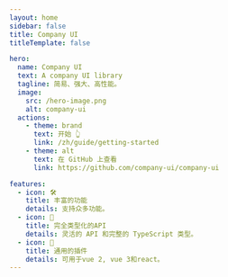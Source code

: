 ```yaml
---
layout: home
sidebar: false
title: Company UI
titleTemplate: false

hero:
  name: Company UI
  text: A company UI library
  tagline: 简易、强大、高性能。
  image:
    src: /hero-image.png
    alt: company-ui
  actions:
    - theme: brand
      text: 开始 👆
      link: /zh/guide/getting-started
    - theme: alt
      text: 在 GitHub 上查看
      link: https://github.com/company-ui/company-ui

features:
  - icon: 🛠️
    title: 丰富的功能
    details: 支持众多功能。
  - icon: 🔑
    title: 完全类型化的API
    details: 灵活的 API 和完整的 TypeScript 类型。
  - icon: 🔩
    title: 通用的插件
    details: 可用于vue 2, vue 3和react。
---
```


<script setup lang="ts">
import { onMounted } from 'vue';
onMounted(() => {
  const image = document.querySelector('.VPHero .VPImage.image-src');
  image.classList.add('blur');
  setTimeout(() => {
    image.classList.remove('blur');
    image.classList.add('animation');
  }, 500)
});
</script>
